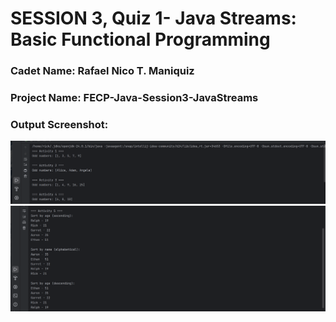# SESSION 3, Quiz 1- Java Streams: Basic Functional Programming

### Cadet Name: Rafael Nico T. Maniquiz
### Project Name: FECP-Java-Session3-JavaStreams
### Output Screenshot:
<img src="https://github.com/rick-maniquiz/FECP-Java-Session3-JavaStreams/blob/b930a0b22cffa5f8036f7994c6f223694e41a5ea/screenshots/screenshot1.png"/>
<img src="https://github.com/rick-maniquiz/FECP-Java-Session3-JavaStreams/blob/b930a0b22cffa5f8036f7994c6f223694e41a5ea/screenshots/screenshot2.png"/>
